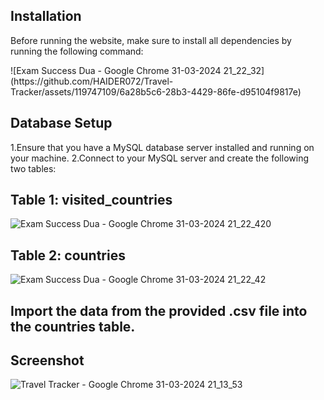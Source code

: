 ## Installation
<p>Before running the website, make sure to install all dependencies by running the following command:</p>
![Exam Success Dua - Google Chrome 31-03-2024 21_22_32](https://github.com/HAIDER072/Travel-Tracker/assets/119747109/6a28b5c6-28b3-4429-86fe-d95104f9817e)

## Database Setup
1.Ensure that you have a MySQL database server installed and running on your machine.
2.Connect to your MySQL server and create the following two tables:

## Table 1: visited_countries

![Exam Success Dua - Google Chrome 31-03-2024 21_22_420](https://github.com/HAIDER072/Travel-Tracker/assets/119747109/41dd2152-da45-44d5-ab91-a7621531ee0c)


## Table 2: countries

![Exam Success Dua - Google Chrome 31-03-2024 21_22_42](https://github.com/HAIDER072/Travel-Tracker/assets/119747109/6cb01018-ea1c-43c1-b028-69d32ec141e7)


## Import the data from the provided .csv file into the countries table.


## Screenshot

![Travel Tracker - Google Chrome 31-03-2024 21_13_53](https://github.com/HAIDER072/Travel-Tracker/assets/119747109/5ef3c3d1-7745-457e-9b78-d5ec3266ba14)
